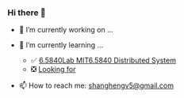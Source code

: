 ### Hi there 👋

- 🔭 I’m currently working on ...
- 🌱 I’m currently learning ...
  - :white_check_mark: [6.5840Lab MIT6.5840 Distributed System](https://github.com/shanghengv5/6.5840Lab)
  - :negative_squared_cross_mark: [Looking for]()

- 📫 How to reach me: shanghengv5@gmail.com


